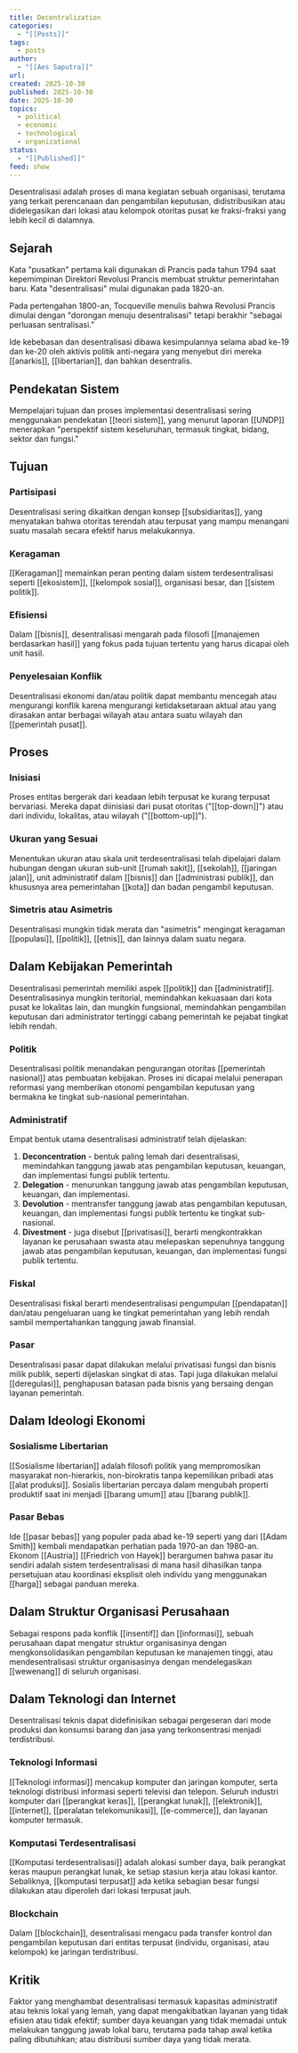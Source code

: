```yaml
---
title: Decentralization
categories:
  - "[[Posts]]"
tags:
  - posts
author:
  - "[[Aes Saputra]]"
url:
created: 2025-10-30
published: 2025-10-30
date: 2025-10-30
topics:
  - political
  - economic
  - technological
  - organizational
status:
  - "[[Published]]"
feed: show
---
```

Desentralisasi adalah proses di mana kegiatan sebuah organisasi, terutama yang terkait perencanaan dan pengambilan keputusan, didistribusikan atau didelegasikan dari lokasi atau kelompok otoritas pusat ke fraksi-fraksi yang lebih kecil di dalamnya.

## Sejarah

Kata "pusatkan" pertama kali digunakan di Prancis pada tahun 1794 saat kepemimpinan Direktori Revolusi Prancis membuat struktur pemerintahan baru. Kata "desentralisasi" mulai digunakan pada 1820-an.

Pada pertengahan 1800-an, Tocqueville menulis bahwa Revolusi Prancis dimulai dengan "dorongan menuju desentralisasi" tetapi berakhir "sebagai perluasan sentralisasi."

Ide kebebasan dan desentralisasi dibawa kesimpulannya selama abad ke-19 dan ke-20 oleh aktivis politik anti-negara yang menyebut diri mereka [[anarkis]], [[libertarian]], dan bahkan desentralis.

## Pendekatan Sistem

Mempelajari tujuan dan proses implementasi desentralisasi sering menggunakan pendekatan [[teori sistem]], yang menurut laporan [[UNDP]] menerapkan "perspektif sistem keseluruhan, termasuk tingkat, bidang, sektor dan fungsi."

## Tujuan

### Partisipasi

Desentralisasi sering dikaitkan dengan konsep [[subsidiaritas]], yang menyatakan bahwa otoritas terendah atau terpusat yang mampu menangani suatu masalah secara efektif harus melakukannya.

### Keragaman

[[Keragaman]] memainkan peran penting dalam sistem terdesentralisasi seperti [[ekosistem]], [[kelompok sosial]], organisasi besar, dan [[sistem politik]].

### Efisiensi

Dalam [[bisnis]], desentralisasi mengarah pada filosofi [[manajemen berdasarkan hasil]] yang fokus pada tujuan tertentu yang harus dicapai oleh unit hasil.

### Penyelesaian Konflik

Desentralisasi ekonomi dan/atau politik dapat membantu mencegah atau mengurangi konflik karena mengurangi ketidaksetaraan aktual atau yang dirasakan antar berbagai wilayah atau antara suatu wilayah dan [[pemerintah pusat]].

## Proses

### Inisiasi

Proses entitas bergerak dari keadaan lebih terpusat ke kurang terpusat bervariasi. Mereka dapat diinisiasi dari pusat otoritas ("[[top-down]]") atau dari individu, lokalitas, atau wilayah ("[[bottom-up]]").

### Ukuran yang Sesuai

Menentukan ukuran atau skala unit terdesentralisasi telah dipelajari dalam hubungan dengan ukuran sub-unit [[rumah sakit]], [[sekolah]], [[jaringan jalan]], unit administratif dalam [[bisnis]] dan [[administrasi publik]], dan khususnya area pemerintahan [[kota]] dan badan pengambil keputusan.

### Simetris atau Asimetris

Desentralisasi mungkin tidak merata dan "asimetris" mengingat keragaman [[populasi]], [[politik]], [[etnis]], dan lainnya dalam suatu negara.

## Dalam Kebijakan Pemerintah

Desentralisasi pemerintah memiliki aspek [[politik]] dan [[administratif]]. Desentralisasinya mungkin teritorial, memindahkan kekuasaan dari kota pusat ke lokalitas lain, dan mungkin fungsional, memindahkan pengambilan keputusan dari administrator tertinggi cabang pemerintah ke pejabat tingkat lebih rendah.

### Politik

Desentralisasi politik menandakan pengurangan otoritas [[pemerintah nasional]] atas pembuatan kebijakan. Proses ini dicapai melalui penerapan reformasi yang memberikan otonomi pengambilan keputusan yang bermakna ke tingkat sub-nasional pemerintahan.

### Administratif

Empat bentuk utama desentralisasi administratif telah dijelaskan:

1. **Deconcentration** - bentuk paling lemah dari desentralisasi, memindahkan tanggung jawab atas pengambilan keputusan, keuangan, dan implementasi fungsi publik tertentu.
2. **Delegation** - menurunkan tanggung jawab atas pengambilan keputusan, keuangan, dan implementasi.
3. **Devolution** - mentransfer tanggung jawab atas pengambilan keputusan, keuangan, dan implementasi fungsi publik tertentu ke tingkat sub-nasional.
4. **Divestment** - juga disebut [[privatisasi]], berarti mengkontrakkan layanan ke perusahaan swasta atau melepaskan sepenuhnya tanggung jawab atas pengambilan keputusan, keuangan, dan implementasi fungsi publik tertentu.

### Fiskal

Desentralisasi fiskal berarti mendesentralisasi pengumpulan [[pendapatan]] dan/atau pengeluaran uang ke tingkat pemerintahan yang lebih rendah sambil mempertahankan tanggung jawab finansial.

### Pasar

Desentralisasi pasar dapat dilakukan melalui privatisasi fungsi dan bisnis milik publik, seperti dijelaskan singkat di atas. Tapi juga dilakukan melalui [[deregulasi]], penghapusan batasan pada bisnis yang bersaing dengan layanan pemerintah.

## Dalam Ideologi Ekonomi

### Sosialisme Libertarian

[[Sosialisme libertarian]] adalah filosofi politik yang mempromosikan masyarakat non-hierarkis, non-birokratis tanpa kepemilikan pribadi atas [[alat produksi]]. Sosialis libertarian percaya dalam mengubah properti produktif saat ini menjadi [[barang umum]] atau [[barang publik]].

### Pasar Bebas

Ide [[pasar bebas]] yang populer pada abad ke-19 seperti yang dari [[Adam Smith]] kembali mendapatkan perhatian pada 1970-an dan 1980-an. Ekonom [[Austria]] [[Friedrich von Hayek]] berargumen bahwa pasar itu sendiri adalah sistem terdesentralisasi di mana hasil dihasilkan tanpa persetujuan atau koordinasi eksplisit oleh individu yang menggunakan [[harga]] sebagai panduan mereka.

## Dalam Struktur Organisasi Perusahaan

Sebagai respons pada konflik [[insentif]] dan [[informasi]], sebuah perusahaan dapat mengatur struktur organisasinya dengan mengkonsolidasikan pengambilan keputusan ke manajemen tinggi, atau mendesentralisasi struktur organisasinya dengan mendelegasikan [[wewenang]] di seluruh organisasi.

## Dalam Teknologi dan Internet

Desentralisasi teknis dapat didefinisikan sebagai pergeseran dari mode produksi dan konsumsi barang dan jasa yang terkonsentrasi menjadi terdistribusi.

### Teknologi Informasi

[[Teknologi informasi]] mencakup komputer dan jaringan komputer, serta teknologi distribusi informasi seperti televisi dan telepon. Seluruh industri komputer dari [[perangkat keras]], [[perangkat lunak]], [[elektronik]], [[internet]], [[peralatan telekomunikasi]], [[e-commerce]], dan layanan komputer termasuk.

### Komputasi Terdesentralisasi

[[Komputasi terdesentralisasi]] adalah alokasi sumber daya, baik perangkat keras maupun perangkat lunak, ke setiap stasiun kerja atau lokasi kantor. Sebaliknya, [[komputasi terpusat]] ada ketika sebagian besar fungsi dilakukan atau diperoleh dari lokasi terpusat jauh.

### Blockchain

Dalam [[blockchain]], desentralisasi mengacu pada transfer kontrol dan pengambilan keputusan dari entitas terpusat (individu, organisasi, atau kelompok) ke jaringan terdistribusi.

## Kritik

Faktor yang menghambat desentralisasi termasuk kapasitas administratif atau teknis lokal yang lemah, yang dapat mengakibatkan layanan yang tidak efisien atau tidak efektif; sumber daya keuangan yang tidak memadai untuk melakukan tanggung jawab lokal baru, terutama pada tahap awal ketika paling dibutuhkan; atau distribusi sumber daya yang tidak merata.
